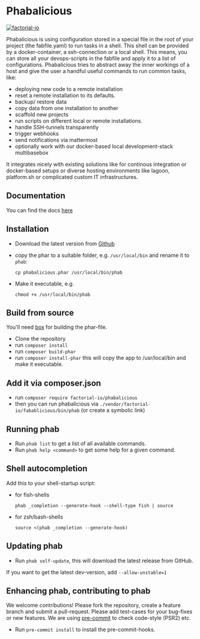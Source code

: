 # Phabalicious

[![factorial-io](https://circleci.com/gh/factorial-io/phabalicious.svg?style=shield)](https://circleci.com/gh/factorial-io/phabalicious)

Phabalicious is using configuration stored in a special file in the root of your project (the fabfile.yaml) to run tasks in a shell. This shell can be provided by a docker-container, a ssh-connection or a local shell. This means, you can store all your devops-scripts in the fabfile and apply it to a list of configurations. Phabalicious tries to abstract away the inner workings of a host and give the user a handful useful commands to run common tasks, like:

* deploying new code to a remote installation
* reset a remote installation to its defaults.
* backup/ restore data
* copy data from one installation to another
* scaffold new projects
* run scripts on different local or remote installations.
* handle SSH-tunnels transparently
* trigger webhooks
* send notifications via mattermost
* optionally work with our docker-based local development-stack multibasebox

It integrates nicely with existing solutions like for continous integration or docker-based setups or diverse hosting environments like lagoon, platform.sh or complicated custom IT infrastructures.

## Documentation

You can find the docs [here](https://factorial-io.github.io/phabalicious/)

## Installation

* Download the latest version from [Github](https://github.com/factorial-io/phabalicious/releases)
* copy the phar to a suitable folder, e.g. `/usr/local/bin` and rename it to `phab`:

      cp phabalicious.phar /usr/local/bin/phab

* Make it executable, e.g.  

      chmod +x /usr/local/bin/phab
    
## Build from source

You'll need [box](https://github.com/humbug/box) for building the phar-file.

* Clone the repository
* run `composer install`
* run `composer build-phar`
* run `composer install-phar` this will copy the app to /usr/local/bin and make it executable.

## Add it via composer.json

* run `composer require factorial-io/phabalicious`
* then you can run phabalicious via `./vendor/factorial-io/fabablicious/bin/phab` (or create a symbolic link)

## Running phab

* Run `phab list` to get a list of all available commands.
* Run `phab help <command>` to get some help for a given command.

## Shell autocompletion

Add this to your shell-startup script:

* for fish-shells

      phab _completion --generate-hook --shell-type fish | source

* for zsh/bash-shells

      source <(phab _completion --generate-hook)

## Updating phab

* Run `phab self-update`, this will download the latest release from GitHub.

If you want to get the latest dev-version, add `--allow-unstable=1`

## Enhancing phab, contributing to phab

We welcome contributions! Please fork the repository, create a feature branch and submit a pull-request.
Please add test-cases for your bug-fixes or new features. We are using [pre-commit](https://pre-commit.com/) to check code-style (PSR2) etc.

* Run `pre-commit install` to install the pre-commit-hooks.


